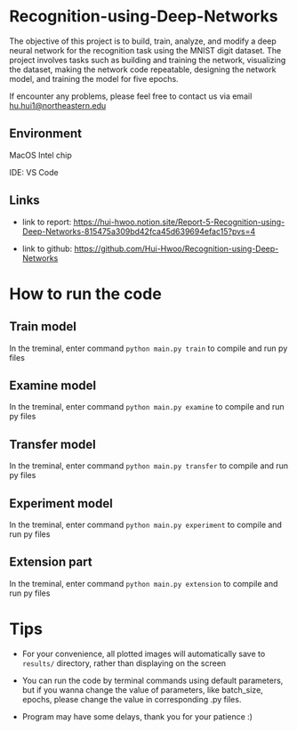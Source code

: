# Recognition-using-Deep-Networks

The objective of this project is to build, train, analyze, and modify a deep neural network for the recognition task using the MNIST digit dataset. The project involves tasks such as building and training the network, visualizing the dataset, making the network code repeatable, designing the network model, and training the model for five epochs. 

If encounter any problems, please feel free to contact us via email hu.hui1@northeastern.edu

## Environment

MacOS Intel chip

IDE: VS Code

## Links

- link to report: https://hui-hwoo.notion.site/Report-5-Recognition-using-Deep-Networks-815475a309bd42fca45d639694efac15?pvs=4

- link to github: https://github.com/Hui-Hwoo/Recognition-using-Deep-Networks

# How to run the code

## Train model

In the treminal, enter command `python main.py train` to compile and run py files


## Examine model

In the treminal, enter command `python main.py examine` to compile and run py files


## Transfer model

In the treminal, enter command `python main.py transfer` to compile and run py files

## Experiment model

In the treminal, enter command `python main.py experiment` to compile and run py files

## Extension part

In the treminal, enter command `python main.py extension` to compile and run py files


# Tips

- For your convenience, all plotted images will automatically save to `results/` directory, rather than displaying on the screen

- You can run the code by terminal commands using default parameters, but if you wanna change the value of parameters, like batch_size, epochs, please change the value in corresponding .py files. 

- Program may have some delays, thank you for your patience :)


